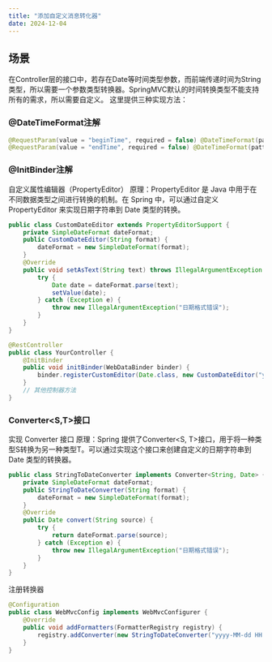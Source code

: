 ```yaml
---
title: "添加自定义消息转化器"
date: 2024-12-04
---
```


## 场景
在Controller层的接口中，若存在Date等时间类型参数，而前端传递时间为String类型，所以需要一个参数类型转换器。SpringMVC默认的时间转换类型不能支持所有的需求，所以需要自定义。
这里提供三种实现方法：

### @DateTimeFormat注解
```java
@RequestParam(value = "beginTime", required = false) @DateTimeFormat(pattern = "yyyy-MM-dd HH:mm:ss") Date beginTime,
@RequestParam(value = "endTime", required = false) @DateTimeFormat(pattern = "yyyy-MM-dd HH:mm:ss") Date endTime,
```

### @InitBinder注解
自定义属性编辑器（PropertyEditor）
原理：PropertyEditor 是 Java 中用于在不同数据类型之间进行转换的机制。在 Spring 中，可以通过自定义 PropertyEditor 来实现日期字符串到 Date 类型的转换。
```java
public class CustomDateEditor extends PropertyEditorSupport {
    private SimpleDateFormat dateFormat;
    public CustomDateEditor(String format) {
        dateFormat = new SimpleDateFormat(format);
    }
    @Override
    public void setAsText(String text) throws IllegalArgumentException {
        try {
            Date date = dateFormat.parse(text);
            setValue(date);
        } catch (Exception e) {
            throw new IllegalArgumentException("日期格式错误");
        }
    }
}
```

```java
@RestController
public class YourController {
    @InitBinder
    public void initBinder(WebDataBinder binder) {
        binder.registerCustomEditor(Date.class, new CustomDateEditor("yyyy - MM - dd HH:mm:ss"));
    }
    // 其他控制器方法
}
```

### Converter<S,T>接口
实现 Converter 接口
原理：Spring 提供了Converter<S, T>接口，用于将一种类型S转换为另一种类型T。可以通过实现这个接口来创建自定义的日期字符串到 Date 类型的转换器。
```java
public class StringToDateConverter implements Converter<String, Date> {
    private SimpleDateFormat dateFormat;
    public StringToDateConverter(String format) {
        dateFormat = new SimpleDateFormat(format);
    }
    @Override
    public Date convert(String source) {
        try {
            return dateFormat.parse(source);
        } catch (Exception e) {
            throw new IllegalArgumentException("日期格式错误");
        }
    }
}
```
注册转换器
```java
@Configuration
public class WebMvcConfig implements WebMvcConfigurer {
    @Override
    public void addFormatters(FormatterRegistry registry) {
        registry.addConverter(new StringToDateConverter("yyyy-MM-dd HH:mm:ss"));
    }
}
```
